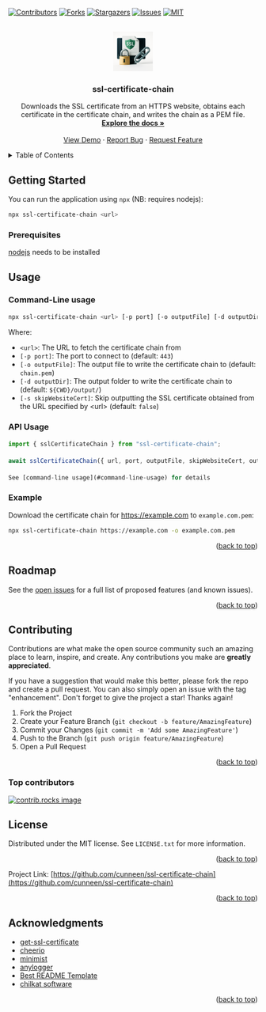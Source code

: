 <!-- PROJECT SHIELDS -->
<!--
*** I'm using markdown "reference style" links for readability.
*** Reference links are enclosed in brackets [ ] instead of parentheses ( ).
*** See the bottom of this document for the declaration of the reference variables
*** for contributors-url, forks-url, etc. This is an optional, concise syntax you may use.
*** https://www.markdownguide.org/basic-syntax/#reference-style-links
-->
[![Contributors][contributors-shield]][contributors-url]
[![Forks][forks-shield]][forks-url]
[![Stargazers][stars-shield]][stars-url]
[![Issues][issues-shield]][issues-url]
[![MIT][license-shield]][license-url]


<!-- PROJECT LOGO -->
<br />
<div align="center">
  <a href="https://github.com/cunneen/ssl-certificate-chain">
    <img src="images/logo.png" alt="Logo" width="80" height="80">
  </a>

<h3 align="center">ssl-certificate-chain</h3>

  <p align="center">
    Downloads the SSL certificate from an HTTPS website, obtains each certificate in the certificate chain, and writes the chain as a PEM file.
    <br />
    <a href="https://github.com/cunneen/ssl-certificate-chain"><strong>Explore the docs »</strong></a>
    <br />
    <br />
    <a href="https://github.com/cunneen/ssl-certificate-chain">View Demo</a>
    &middot;
    <a href="https://github.com/cunneen/ssl-certificate-chain/issues/new?labels=bug&template=bug-report---.md">Report Bug</a>
    &middot;
    <a href="https://github.com/cunneen/ssl-certificate-chain/issues/new?labels=enhancement&template=feature-request---.md">Request Feature</a>
  </p>
</div>


<!-- TABLE OF CONTENTS -->
<details>
  <summary>Table of Contents</summary>
  <ol>
    <li>
      <a href="#getting-started">Getting Started</a>
      <ul>
        <li><a href="#prerequisites">Prerequisites</a></li>
      </ul>
    </li>
    <li>
      <a href="#usage">Usage</a>
      <ul>
        <li><a href="#prerequisites">Prerequisites</a></li>
      </ul>    
    </li>
    <li><a href="#roadmap">Roadmap</a></li>
    <li><a href="#contributing">Contributing</a></li>
    <li><a href="#license">License</a></li>
    <li><a href="#acknowledgments">Acknowledgments</a></li>
  </ol>
</details>


<!-- GETTING STARTED -->
## Getting Started

You can run the application using `npx` (NB: requires nodejs):

```sh
npx ssl-certificate-chain <url>
```

### Prerequisites

[nodejs](https://nodejs.org/en/download/) needs to be installed

<!-- USAGE EXAMPLES -->
## Usage

### Command-Line usage

```sh
npx ssl-certificate-chain <url> [-p port] [-o outputFile] [-d outputDir] [-s skipWebsiteCert]

```

Where:

* `<url>`: The URL to fetch the certificate chain from
* `[-p port]`: The port to connect to (default: `443`)
* `[-o outputFile]`: The output file to write the certificate chain to (default: `chain.pem`)
* `[-d outputDir]`: The output folder to write the certificate chain to (default: `${CWD}/output/`)
* `[-s skipWebsiteCert]`: Skip outputting the SSL certificate obtained from the URL specified by \<url> (default: `false`)

### API Usage

```js
import { sslCertificateChain } from "ssl-certificate-chain";

await sslCertificateChain({ url, port, outputFile, skipWebsiteCert, outputDir });

See [command-line usage](#command-line-usage) for details
```

### Example

Download the certificate chain for https://example.com to `example.com.pem`:

```sh
npx ssl-certificate-chain https://example.com -o example.com.pem
```

<p align="right">(<a href="#readme-top">back to top</a>)</p>

<!-- ROADMAP -->
## Roadmap

<!--
- [ ] Feature 1
- [ ] Feature 2
- [ ] Feature 3
    - [ ] Nested Feature

-->

See the [open issues](https://github.com/cunneen/ssl-certificate-chain/issues) for a full list of proposed features (and known issues).

<p align="right">(<a href="#readme-top">back to top</a>)</p>

<!-- CONTRIBUTING -->
## Contributing

Contributions are what make the open source community such an amazing place to learn, inspire, and create. Any contributions you make are **greatly appreciated**.

If you have a suggestion that would make this better, please fork the repo and create a pull request. You can also simply open an issue with the tag "enhancement".
Don't forget to give the project a star! Thanks again!

1. Fork the Project
2. Create your Feature Branch (`git checkout -b feature/AmazingFeature`)
3. Commit your Changes (`git commit -m 'Add some AmazingFeature'`)
4. Push to the Branch (`git push origin feature/AmazingFeature`)
5. Open a Pull Request

<p align="right">(<a href="#readme-top">back to top</a>)</p>

### Top contributors

<a href="https://github.com/cunneen/ssl-certificate-chain/graphs/contributors">
  <img src="https://contrib.rocks/image?repo=cunneen/ssl-certificate-chain" alt="contrib.rocks image" />
</a>



<!-- LICENSE -->
## License

Distributed under the MIT license. See `LICENSE.txt` for more information.

<p align="right">(<a href="#readme-top">back to top</a>)</p>


Project Link: [https://github.com/cunneen/ssl-certificate-chain](https://github.com/cunneen/ssl-certificate-chain)

<p align="right">(<a href="#readme-top">back to top</a>)</p>



<!-- ACKNOWLEDGMENTS -->
## Acknowledgments

* [get-ssl-certificate](https://github.com/johncrisostomo/get-ssl-certificate)
* [cheerio](https://github.com/cheeriojs/cheerio)
* [minimist](https://github.com/substack/minimist)
* [anylogger](https://github.com/Downloads/anylogger)
* [Best README Template](https://github.com/othneildrew/Best-README-Template)
* [chilkat software](https://www.chilkatsoft.com/)

<p align="right">(<a href="#readme-top">back to top</a>)</p>



<!-- MARKDOWN LINKS & IMAGES -->
<!-- https://www.markdownguide.org/basic-syntax/#reference-style-links -->
[contributors-shield]: https://img.shields.io/github/contributors/cunneen/ssl-certificate-chain.svg?style=for-the-badge
[contributors-url]: https://github.com/cunneen/ssl-certificate-chain/graphs/contributors
[forks-shield]: https://img.shields.io/github/forks/cunneen/ssl-certificate-chain.svg?style=for-the-badge
[forks-url]: https://github.com/cunneen/ssl-certificate-chain/network/members
[stars-shield]: https://img.shields.io/github/stars/cunneen/ssl-certificate-chain.svg?style=for-the-badge
[stars-url]: https://github.com/cunneen/ssl-certificate-chain/stargazers
[issues-shield]: https://img.shields.io/github/issues/cunneen/ssl-certificate-chain.svg?style=for-the-badge
[issues-url]: https://github.com/cunneen/ssl-certificate-chain/issues
[license-shield]: https://img.shields.io/github/license/cunneen/ssl-certificate-chain.svg?style=for-the-badge
[license-url]: https://github.com/cunneen/ssl-certificate-chain/blob/master/LICENSE.txt

